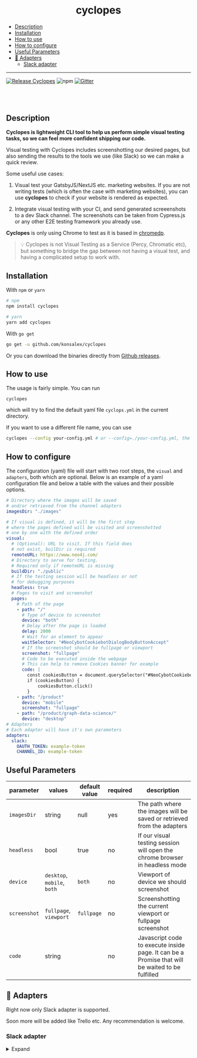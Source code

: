 # <h1 align="center"> cyclopes </h1>

<!-- toc -->

- [Description](#description)
- [Installation](#installation)
- [How to use](#how-to-use)
- [How to configure](#how-to-configure)
- [Useful Parameters](#useful-parameters)
- [🔌 Adapters](#---adapters)
  - [Slack adapter](#slack-adapter)

<!-- tocstop -->

---

[![Release Cyclopes](https://github.com/konsalex/cyclopes/actions/workflows/release.yaml/badge.svg)](https://github.com/konsalex/cyclopes/actions/workflows/release.yaml)
![npm](https://img.shields.io/npm/v/cyclopes)
[![Gitter](https://badges.gitter.im/cyclopes-clip/community.svg)](https://gitter.im/cyclopes-clip/community?utm_source=badge&utm_medium=badge&utm_campaign=pr-badge)

<span style="display:block;margin-top:80px" class="breaking-gap"/>
 
## Description

**Cyclopes is lightweight CLI tool to help us perform simple visual testing tasks, so we can feel more confident shipping our code.**

Visual testing with Cyclopes includes screenshotting our desired pages, but also sending the results to the tools we use (like Slack) so we can make a quick review.

Some useful use cases:

1. Visual test your GatsbyJS/NextJS etc. marketing websites. If you are not writing tests (which is often the case with marketing websites), you can use **cyclopes** to check if your website is rendered as expected.

2. Integrate visual testing with your CI, and send generated screeenshots to a dev Slack channel. The screenshots can be taken from Cypress.js or any other E2E testing framework you already use.

**Cyclopes** is only using Chrome to test as it is based in [chromedp](https://github.com/chromedp/chromedp).

> 💡 Cyclopes is not Visual Testing as a Service (Percy, Chromatic etc), but something to bridge the gap between not having a visual test, and having a complicated setup to work with.

## Installation

With `npm` or `yarn`

```bash
# npm
npm install cyclopes

# yarn
yarn add cyclopes
```

With `go get`

```bash
go get -u github.com/konsalex/cyclopes
```

Or you can download the binaries directly from [Github releases](https://github.com/konsalex/cyclopes/releases).

## How to use

The usage is fairly simple. You can run

```
cyclopes
```

which will try to find the default yaml file `cyclops.yml` in the current directory.

If you want to use a different file name, you can use

```bash
cyclopes --config your-config.yml # or --config=./your-config.yml, the first provides better path auto-completion
```

## How to configure

The configuration (yaml) file will start with two root steps, the `visual` and `adapters`, both which are optional. Below is an example of a yaml configuration file and below a table with the values and their possible options.

```yaml
# Directory where the images will be saved
# and/or retrieved from the channel adapters
imagesDir: "./images"

# If visual is defined, it will be the first step
# where the pages defined will be visited and screenshotted
# one by one with the defined order
visual:
  # (Optional): URL to visit. If this field does
  # not exist, builDir is required
  remoteURL: https://www.neo4j.com/
  # Directory to serve for testing.
  # Required only if remoteURL is missing
  buildDir: "./public"
  # If the testing session will be headless or not
  # for debugging purposes
  headless: true
  # Pages to visit and screenshot
  pages:
    # Path of the page
    - path: "/"
      # Type of device to screenshot
      device: "both"
      # Delay after the page is loaded
      delay: 2000
      # Wait for an element to appear
      waitSelector: "#NeoCybotCookiebotDialogBodyButtonAccept"
      # If the screenshot should be fullpage or viewport
      screenshot: "fullpage"
      # Code to be executed inside the webpage
      # This can help to remove Cookies banner for example
      code: |
        const cookiesButton = document.querySelector("#NeoCybotCookiebotDialogBodyButtonAccept")
        if (cookiesButton) {
            cookiesButton.click()
        }
    - path: "/product"
      device: "mobile"
      screenshot: "fullpage"
    - path: "/product/graph-data-science/"
      device: "desktop"
# Adapters
# Each adapter will have it's own parameters
adapters:
  slack:
    OAUTH_TOKEN: example-token
    CHANNEL_ID: example-token
```

## Useful Parameters

| parameter    | values                      | default value | required | description                                                                                     |
| ------------ | --------------------------- | ------------- | -------- | ----------------------------------------------------------------------------------------------- |
| `imagesDir`  | string                      | null          | yes      | The path where the images will be saved or retrieved from the adapters                          |
| `headless`   | bool                        | true          | no       | If our visual testing session will open the chrome browser in headless mode                     |
| `device`     | `desktop`, `mobile`, `both` | `both`        | no       | Viewport of device we should screenshot                                                         |
| `screenshot` | `fullpage`, `viewport`      | `fullpage`    | no       | Screenshotting the current viewport or fullpage screenshot                                      |
| `code`       | string                      |               | no       | Javascript code to execute inside page. It can be a Promise that will be waited to be fulfilled |

## 🔌 Adapters

Right now only Slack adapter is supported.

Soon more will be added like Trello etc. Any recommendation is welcome.

### Slack adapter

<details>
<summary>Expand</summary>

```yaml
slack:
  oauth_token: example-token
  channel_id: example-channel-id
```

or as _environment variables_

```sh
export ADAPTERS_SLACK_CHANNEL_ID=example-channel-id
export ADAPTERS_SLACK_OAUTH_TOKEN=example-token
```

</details>
